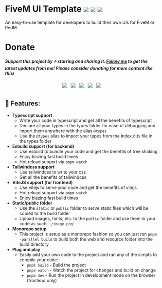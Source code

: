# **FiveM UI Template** <img src="https://img.shields.io/github/repo-size/itsGeeGeez/fivem-ui-vitejs-template" /> <img src="https://img.shields.io/github/stars/itsgeegeez/fivem-ui-vitejs-template" /> <img src="https://img.shields.io/github/forks/itsgeegeez/fivem-ui-vitejs-template"/>

An easy-to-use template for developers to build their own UIs for FiveM or RedM.

# **Donate**
##### Support this project by ⭐️ starring and sharing it. [Follow me](https://github.com/itsGeeGeez) to get the latest updates from me! Please consider donating for more content like this!
<div style="display: flex; gap:12px; margin: 8px 0 0 0; justify-content: center; align-items:center;">
<a href="https://www.youtube.com/channel/UCZzDK-7I6nFLMG3cMEHoHyA">
<img src="https://img.shields.io/badge/-Youtube-FF0000?logo=Youtube" />
</a>
<div>
<img src="https://img.shields.io/badge/Discord-zeeGeeG%232776-grey?labelColor=5865F2&logo=youtube" />
<a href="">
</div>
<img src="https://img.shields.io/badge/Github-181717?logo=Github" />
</a>
<a href="">
<img src="https://img.shields.io/badge/Twitter-white?logo=Twitter" />
</a>
<a href="paypal.me/itsgeegeez">
<img src="https://img.shields.io/badge/Donate-00457C?logo=Paypal" />
</a>
</div>


#

## 🚀 **Features:**

- **Typescript support**
  - Write your code in typescript and get all the benefits of typescript
  - Declare all your types in the types folder for ease of debugging and import them anywhere with the alias `@types`
  - Use the `@types` alias to import your types from the index.d.ts file in the types folder
- **Esbuild support (for backend)**
  - Use esbuild to bundle your code and get the benefits of tree shaking
  - Enjoy blazing fast build times
  - Hot reload support via `pnpm watch`
- **Tailwindcss support**
  - Use tailwindcss to write your css
  - Get all the benefits of tailwindcss
- **ViteJS support (for frontend)**
  - Use vitejs to serve your code and get the benefits of vitejs
  - Hot reload support via `pnpm watch`
  - Enjoy blazing fast build times
- **Static/public folder**
  - Use the `static` or `public` folder to serve static files which will be copied to the build folder
  - Upload images, fonts, etc. to the `public` folder and use them in your code as such: `'/image.png'`
- **Monorepo setup**
  - This project is setup as a monorepo fashion so you can just run `pnpm -parallel build` to build both the web and resource folder into the build directory
- **Plug and play**
  - Easily add your own code to the project and run any of the scripts to compile your code:
    - `pnpm build` - Build the project
    - `pnpm watch` - Watch the project for changes and build on change
    - `pnpm dev` - Run the project in development mode on the browser (frontend only)
